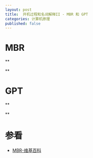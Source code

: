 ```yaml
---
layout: post
title:  开机过程和名词解释II - MBR 和 GPT
categories: 计算机原理
published: false
---
```


# MBR
**



**

# GPT
**



** 

# 参看
+ [MBR-维基百科](http://zh.wikipedia.org/wiki/%E4%B8%BB%E5%BC%95%E5%AF%BC%E8%AE%B0%E5%BD%95 "主引导记录")
